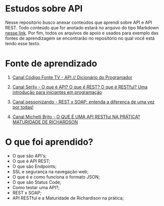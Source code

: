 # Estudos sobre API
 Nesse repositório busco anexar conteúdos que aprendi sobre API e API REST.
 Todo conteúdo que for anotado estará no arquivo do tipo Markdown [nesse link](https://github.com/LuanTMoura/Study-Java-API/blob/main/API%20and%20API%20Rest%20Study.md). Por fim, todos os arquivos de apoio e usados para exemplo das fontes de aprendizagem se encontrarão no repositório no qual você está lendo esse texto.

# Fonte de aprendizado

01. [Canal Código Fonte TV - API // Dicionário do Programador](https://www.youtube.com/watch?v=vGuqKIRWosk&pp=ygUDYXBp)

02. [Canal Serliv - O que é API? O que é REST? O que é RESTful? Uma introdução para iniciantes em programação](https://www.youtube.com/watch?v=umaXYEbd5vA)

03. [Canal pessonizando - REST x SOAP: entenda a diferença de uma vez por todas!](https://www.youtube.com/watch?v=YWPT2UOxbUg&t=276s)

04. [Canal Michelli Brito - O QUE É UMA API RESTful NA PRÁTICA? MATURIDADE DE RICHARDSON](https://www.youtube.com/watch?v=P92SBaN42mQ)

# O que foi aprendido?
- O que são API's;
- O que é API REST;
- O que são Endpoints;
- SSL e segurança na navegação web;
- O que é e como funciona o formato JSON;
- O que são Status Code;
- Como testar uma API?;
- REST x SOAP;
- API RESTful e a Maturidade de Richardison na prática;
